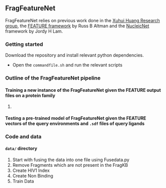 ## FragFeatureNet

FragFeatureNet relies on previous work done in the [Xuhui Huang Research group](http://compbio.ust.hk/public_html/pmwiki-2.2.8/pmwiki.php?n=Main.HomePage), the [FEATURE framework](https://www.ncbi.nlm.nih.gov/pmc/articles/PMC2559884/) by Russ B Altman and the [NucleicNet](https://www.nature.com/articles/s41467-019-12920-0) framework by Jordy H Lam.

### Getting started

Download the repository and install relevant python dependencies.

- Open the `commandfile.sh` and run the relevant scripts

### Outline of the FragFeatureNet pipeline

#### Training a new instance of the FragFeatureNet given the FEATURE output files on a protein family

1. 

#### Testing a pre-trained model of FragFeatureNet given the FEATURE vectors of the query environments and `.sdf` files of query ligands


### Code and data

#### `data/` directory



1. Start with fusing the data into one file using Fusedata.py
2. Remove Fragments which are not present in the FragKB
3. Create HIV1 Index
4. Create Non Binding
5. Train Data
